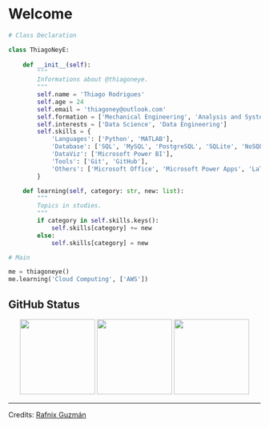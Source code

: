 # Welcome

```python
# Class Declaration

class ThiagoNeyE:
  
    def __init__(self):
        """
        Informations about @thiagoneye.
        """
        self.name = 'Thiago Rodrigues'
        self.age = 24
        self.email = 'thiagoney@outlook.com'
        self.formation = ['Mechanical Engineering', 'Analysis and Systems Development']
        self.interests = ['Data Science', 'Data Engineering']
        self.skills = {
            'Languages': ['Python', 'MATLAB'],
            'Database': ['SQL', 'MySQL', 'PostgreSQL', 'SQLite', 'NoSQL', 'MongoDB', 'Redis'],
            'DataViz': ['Microsoft Power BI'],
            'Tools': ['Git', 'GitHub'],
            'Others': ['Microsoft Office', 'Microsoft Power Apps', 'LaTeX']
        }

    def learning(self, category: str, new: list):
        """
        Topics in studies.
        """
        if category in self.skills.keys():
            self.skills[category] += new
        else:
            self.skills[category] = new

# Main 

me = thiagoneye()
me.learning('Cloud Computing', ['AWS'])
```

## GitHub Status

<p align= "center">
  <img height="150" src="https://github-readme-stats.vercel.app/api?username=thiagoneye&theme=react&show_icons=true&include_all_commits=false&hide_border=true" />
  <img height="150" src="https://github-readme-streak-stats.herokuapp.com/?user=thiagoneye&theme=react&hide_border=true&date_format=M%20j%5B%2C%20Y%5D" />
  <img height="150" src="https://github-readme-stats.vercel.app/api/top-langs/?username=thiagoneye&theme=react&hide_border=true&layout=compact" />
</p>

---

Credits: [Rafnix Guzmán](https://github.com/rafnixg/)

<!---
<p align="left"> <img src="https://komarev.com/ghpvc/?username=thiagoneye" alt="thiagoneye" /> </p>

thiagoneye/thiagoneye is a ✨ special ✨ repository because its `README.md` (this file) appears on your GitHub profile.
You can click the Preview link to take a look at your changes.
--->

